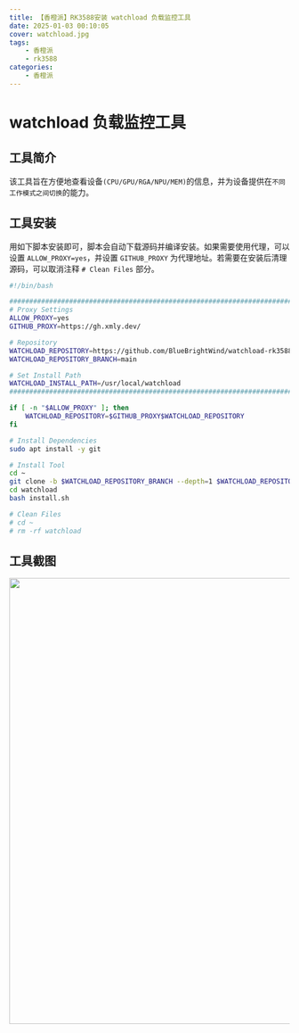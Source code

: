 ```yaml
---
title: 【香橙派】RK3588安装 watchload 负载监控工具
date: 2025-01-03 00:10:05
cover: watchload.jpg
tags:
    - 香橙派
    - rk3588
categories:
    - 香橙派
---
```


# watchload 负载监控工具

## 工具简介

该工具旨在方便地查看设备`(CPU/GPU/RGA/NPU/MEM)`的信息，并为设备提供在`不同工作模式之间切换`的能力。

## 工具安装

用如下脚本安装即可，脚本会自动下载源码并编译安装。如果需要使用代理，可以设置 `ALLOW_PROXY=yes`，并设置 `GITHUB_PROXY` 为代理地址。若需要在安装后清理源码，可以取消注释 `# Clean Files` 部分。

```bash
#!/bin/bash

#######################################################################
# Proxy Settings
ALLOW_PROXY=yes
GITHUB_PROXY=https://gh.xmly.dev/

# Repository
WATCHLOAD_REPOSITORY=https://github.com/BlueBrightWind/watchload-rk3588.git
WATCHLOAD_REPOSITORY_BRANCH=main

# Set Install Path
WATCHLOAD_INSTALL_PATH=/usr/local/watchload
#######################################################################

if [ -n "$ALLOW_PROXY" ]; then
    WATCHLOAD_REPOSITORY=$GITHUB_PROXY$WATCHLOAD_REPOSITORY
fi

# Install Dependencies
sudo apt install -y git

# Install Tool
cd ~
git clone -b $WATCHLOAD_REPOSITORY_BRANCH --depth=1 $WATCHLOAD_REPOSITORY watchload
cd watchload
bash install.sh

# Clean Files
# cd ~
# rm -rf watchload
```

## 工具截图

<img src="watchload.jpg" width='800px'>
